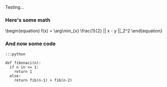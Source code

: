 <!--
Title    : Example
Date     : 2014-01-01 12:00
Category : Example
Tags     : example, publishing
Slug     : example-post
Author   : Daniel Duckworth
Summary  : Example using pelican's features
-->

Testing...

### Here's some math

\begin{equation}
  f(x) = \arg\min_{x} \frac{1}{2} || x - y ||_2^2
\end{equation}

### And now some code

    :::python

    def fibonaci(n):
      if n in <= 1:
        return 1
      else:
        return fib(n-1) + fib(n-2)
